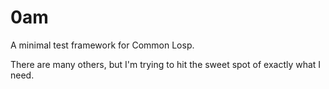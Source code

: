 # 0am

A minimal test framework for Common Losp.

There are many others, but I'm trying to hit the sweet spot of exactly what I need.
